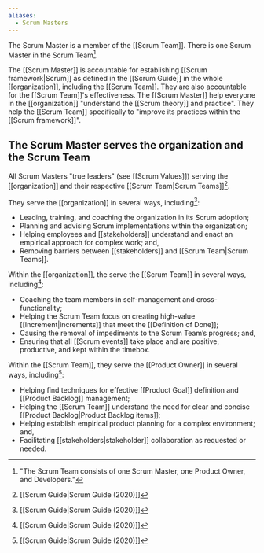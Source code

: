 ```yaml
---
aliases:
  - Scrum Masters
---
```

The Scrum Master is a member of the [[Scrum Team]]. There is one Scrum Master in the Scrum Team[^scrum-team-definition].

[^scrum-team-definition]: "The Scrum Team consists of one Scrum Master, one Product Owner, and Developers."[^scrum-guide-2020]

The [[Scrum Master]] is accountable for establishing [[Scrum framework|Scrum]] as defined in the [[Scrum Guide]] in the whole [[organization]], including the [[Scrum Team]]. They are also accountable for the [[Scrum Team]]'s effectiveness. The [[Scrum Master]] help everyone in the [[organization]] "understand the [[Scrum theory]] and practice". They help the [[Scrum Team]] specifically to "improve its practices within the [[Scrum framework]]".

## The Scrum Master serves the organization and the Scrum Team

All Scrum Masters "true leaders" (see [[Scrum Values]]) serving the [[organization]] and their respective [[Scrum Team|Scrum Teams]][^scrum-guide-2020].

They serve the [[organization]] in several ways, including[^scrum-guide-2020]:
- Leading, training, and coaching the organization in its Scrum adoption;
- Planning and advising Scrum implementations within the organization;
- Helping employees and [[stakeholders]] understand and enact an empirical approach for complex work; and,
- Removing barriers between [[stakeholders]] and [[Scrum Team|Scrum Teams]].

Within the [[organization]], the serve the [[Scrum Team]] in several ways, including[^scrum-guide-2020]:
- Coaching the team members in self-management and cross-functionality;
- Helping the Scrum Team focus on creating high-value [[Increment|increments]] that meet the [[Definition of Done]];
- Causing the removal of impediments to the Scrum Team’s progress; and,
- Ensuring that all [[Scrum events]] take place and are positive, productive, and kept within the timebox.

Within the [[Scrum Team]], they serve the [[Product Owner]] in several ways, including[^scrum-guide-2020]:
- Helping find techniques for effective [[Product Goal]] definition and [[Product Backlog]] management;
- Helping the [[Scrum Team]] understand the need for clear and concise [[Product Backlog|Product Backlog items]];
- Helping establish empirical product planning for a complex environment; and,
- Facilitating [[stakeholders|stakeholder]] collaboration as requested or needed.



[^scrum-guide-2020]: [[Scrum Guide|Scrum Guide (2020)]]
